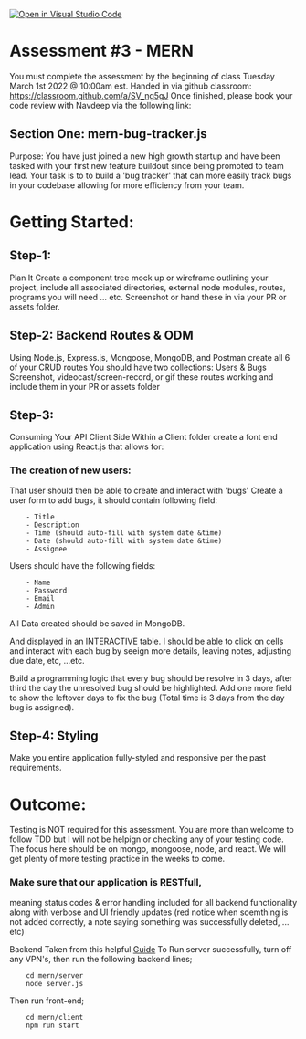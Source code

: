 [![Open in Visual Studio Code](https://classroom.github.com/assets/open-in-vscode-f059dc9a6f8d3a56e377f745f24479a46679e63a5d9fe6f495e02850cd0d8118.svg)](https://classroom.github.com/online_ide?assignment_repo_id=7151576&assignment_repo_type=AssignmentRepo)
# Assessment #3 - MERN
You must complete the assessment by the beginning of class Tuesday March 1st 2022 @ 10:00am est. Handed in via github classroom: https://classroom.github.com/a/SV_ng5gJ Once finished, please book your code review with Navdeep via the following link:

## Section One: mern-bug-tracker.js
Purpose:
You have just joined a new high growth startup and have been tasked with your first new feature buildout since being promoted to team lead. Your task is to to build a 'bug tracker' that can more easily track bugs in your codebase allowing for more efficiency from your team.

# Getting Started:
## Step-1: 
Plan It Create a component tree mock up or wireframe outlining your project, include all associated directories, external node modules, routes, programs you will need ... etc. Screenshot or hand these in via your PR or assets folder.

## Step-2: Backend Routes & ODM

Using Node.js, Express.js, Mongoose, MongoDB, and Postman create all 6 of your CRUD routes
You should have two collections: Users & Bugs
Screenshot, videocast/screen-record, or gif these routes working and include them in your PR or assets folder

## Step-3: 
Consuming Your API Client Side Within a Client folder create a font end application using React.js that allows for:

### The creation of new users:
That user should then be able to create and interact with 'bugs'
Create a user form to add bugs, it should contain following field:

        - Title
        - Description
        - Time (should auto-fill with system date &time)
        - Date (should auto-fill with system date &time)
        - Assignee
Users should have the following fields:

        - Name
        - Password
        - Email
        - Admin
All Data created should be saved in MongoDB.

And displayed in an INTERACTIVE table. I should be able to click on cells and interact with each bug by seeign more details, leaving notes, adjusting due date, etc, ...etc.

Build a programming logic that every bug should be resolve in 3 days, after third the day the unresolved bug should be highlighted.
Add one more field to show the leftover days to fix the bug (Total time is 3 days from the day bug is assigned).

## Step-4: Styling
Make you entire application fully-styled and responsive per the past requirements.

# Outcome:
Testing is NOT required for this assessment. You are more than welcome to follow TDD but I will not be helpign or checking any of your testing code. The focus here should be on mongo, mongoose, node, and react. We will get plenty of more testing practice in the weeks to come.

### Make sure that our application is RESTfull, 
meaning status codes & error handling included for all backend functionality along with verbose and UI friendly updates (red notice when soemthing is not added correctly, a note saying something was successfully deleted, ... etc)

Backend Taken from this helpful [Guide](https://www.mongodb.com/languages/mern-stack-tutorial)
To Run server successfully, turn off any VPN's, then run the following backend lines;
        
        cd mern/server
        node server.js

Then run front-end;

        cd mern/client
        npm run start